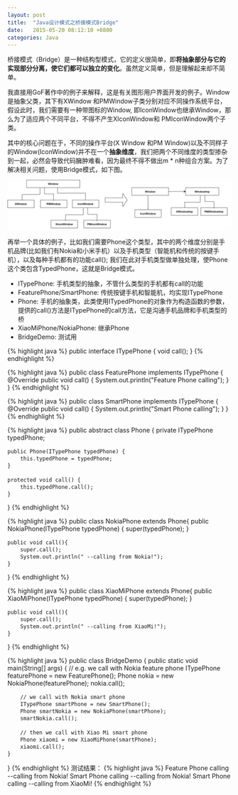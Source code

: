 ```yaml
---
layout: post
title:  "Java设计模式之桥接模式Bridge"
date:   2015-05-20 08:12:10 +0800
categories: Java
--- 
```


桥接模式（Bridge）是一种结构型模式，它的定义很简单，即**将抽象部分与它的实现部分分离，使它们都可以独立的变化**。虽然定义简单，但是理解起来却不简单。

我直接用GoF著作中的例子来解释，这是有关图形用户界面开发的例子。Window是抽象父类，其下有XWindow 和PMWindow子类分别对应不同操作系统平台，假设此时，我们需要有一种带图标的Window, 即IconWindow也继承Window，那么为了适应两个不同平台，不得不产生XIconWindow和 PMIconWindow两个子类。

其中的核心问题在于，不同的操作平台(X Window 和PM Window)以及不同样子的Window(IconWindow)并不在一个**抽象维度**，我们把两个不同维度的类型掺杂到一起，必然会导致代码臃肿难看，因为最终不得不做出m * n种组合方案。为了解决相关问题，使用Bridge模式，如下图。

![pic](/images/2015-05-07.png)

再举一个具体的例子，比如我们需要Phone这个类型，其中的两个维度分别是手机品牌(比如我们有Nokia和小米手机）以及手机类型（智能机和传统的按键手机），以及每种手机都有的功能call(); 我们在此对手机类型做单独处理，使Phone这个类包含TypedPhone，这就是Bridge模式。

* ITypePhone: 手机类型的抽象，不管什么类型的手机都有call的功能
* FeaturePhone/SmartPhone: 传统按键手机和智能机，均实现ITypePhone
* Phone: 手机的抽象类，此类使用ITypedPhone的对象作为构造函数的参数，提供的call()方法是ITypePhone的call方法，它是沟通手机品牌和手机类型的桥
* XiaoMiPhone/NokiaPhone: 继承Phone
* BridgeDemo: 测试用

{% highlight java %}
public interface ITypePhone {
    void call();
}
{% endhighlight %}

{% highlight java %}
public class FeaturePhone implements ITypePhone {
    @Override
    public void call() {
        System.out.println("Feature Phone calling");
    }
}
{% endhighlight %}

{% highlight java %}
public class SmartPhone implements ITypePhone {
    @Override
    public void call() {
        System.out.println("Smart Phone calling");
    }
}
{% endhighlight %}

{% highlight java %}
public abstract class Phone {
    private ITypePhone typedPhone;

    public Phone(ITypePhone typedPhone) {
        this.typedPhone = typedPhone;
    }

    protected void call() {
        this.typedPhone.call();
    }
}
{% endhighlight %}

{% highlight java %}
public class NokiaPhone extends Phone{
    public NokiaPhone(ITypePhone typedPhone) {
        super(typedPhone);
    }

    public void call(){
        super.call();
        System.out.println(" --calling from Nokia!");
    }
}
{% endhighlight %}

{% highlight java %}
public class XiaoMiPhone extends Phone{
    public XiaoMiPhone(ITypePhone typedPhone) {
        super(typedPhone);
    }

    public void call(){
        super.call();
        System.out.println(" --calling from XiaoMi!");
    }
}
{% endhighlight %}

{% highlight java %}
public class BridgeDemo {
    public static void main(String[] args) {
        // e.g. we call with Nokia feature phone
        ITypePhone featurePhone = new FeaturePhone();
        Phone nokia = new NokiaPhone(featurePhone);
        nokia.call();

        // we call with Nokia smart phone
        ITypePhone smartPhone = new SmartPhone();
        Phone smartNokia = new NokiaPhone(smartPhone);
        smartNokia.call();

        // then we call with Xiao Mi smart phone
        Phone xiaomi = new XiaoMiPhone(smartPhone);
        xiaomi.call();
    }
}
{% endhighlight %}
测试结果：
{% highlight java %}
Feature Phone calling
 --calling from Nokia!
Smart Phone calling
 --calling from Nokia!
Smart Phone calling
 --calling from XiaoMi!
 {% endhighlight %}
 